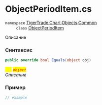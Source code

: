 
# ObjectPeriodItem.cs
`namespace` [TigerTrade.Chart](../../../../../TigerTrade.Chart.md).[Objects](../../../../../TigerTrade.Chart/Objects.md).[Common](../../../../../TigerTrade.Chart/Objects/Common.md)  
&nbsp;&nbsp;&nbsp;&nbsp;&nbsp;&nbsp;&nbsp;&nbsp;&nbsp;`class` [ObjectPeriodItem](../../ObjectPeriodItem.cs.md)

Описание

### Синтаксис
```csharp
public override bool Equals(object obj)
```
<mark style="color:yellow;">`obj`</mark> <mark style="color:red;">*`object`*</mark>  
 *Описание*  
  


### Пример  
```csharp
// example
```
                    
                    